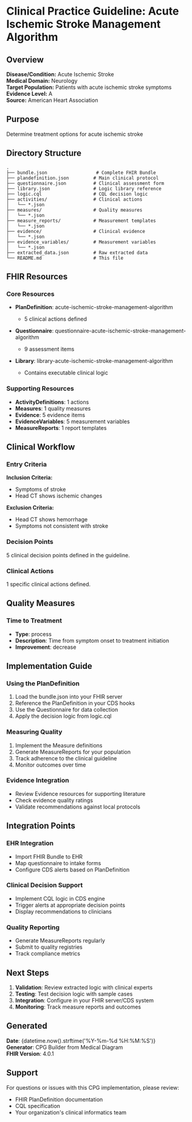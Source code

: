 # Clinical Practice Guideline: Acute Ischemic Stroke Management Algorithm

## Overview

**Disease/Condition:** Acute Ischemic Stroke  
**Medical Domain:** Neurology  
**Target Population:** Patients with acute ischemic stroke symptoms  
**Evidence Level:** A  
**Source:** American Heart Association  

## Purpose

Determine treatment options for acute ischemic stroke

## Directory Structure

```
.
├── bundle.json                  # Complete FHIR Bundle
├── plandefinition.json         # Main clinical protocol
├── questionnaire.json          # Clinical assessment form
├── library.json                # Logic library reference
├── logic.cql                   # CQL decision logic
├── activities/                 # Clinical actions
│   └── *.json
├── measures/                   # Quality measures
│   └── *.json
├── measure_reports/            # Measurement templates
│   └── *.json
├── evidence/                   # Clinical evidence
│   └── *.json
├── evidence_variables/         # Measurement variables
│   └── *.json
├── extracted_data.json         # Raw extracted data
└── README.md                   # This file
```

## FHIR Resources

### Core Resources
- **PlanDefinition**: acute-ischemic-stroke-management-algorithm
  - 5 clinical actions defined
  
- **Questionnaire**: questionnaire-acute-ischemic-stroke-management-algorithm
  - 9 assessment items

- **Library**: library-acute-ischemic-stroke-management-algorithm
  - Contains executable clinical logic

### Supporting Resources
- **ActivityDefinitions**: 1 actions
- **Measures**: 1 quality measures
- **Evidence**: 5 evidence items
- **EvidenceVariables**: 5 measurement variables
- **MeasureReports**: 1 report templates

## Clinical Workflow

### Entry Criteria

**Inclusion Criteria:**
- Symptoms of stroke
- Head CT shows ischemic changes

**Exclusion Criteria:**
- Head CT shows hemorrhage
- Symptoms not consistent with stroke


### Decision Points

5 clinical decision points defined in the guideline.

### Clinical Actions

1 specific clinical actions defined.

## Quality Measures

### Time to Treatment
- **Type**: process
- **Description**: Time from symptom onset to treatment initiation
- **Improvement**: decrease


## Implementation Guide

### Using the PlanDefinition
1. Load the bundle.json into your FHIR server
2. Reference the PlanDefinition in your CDS hooks
3. Use the Questionnaire for data collection
4. Apply the decision logic from logic.cql

### Measuring Quality
1. Implement the Measure definitions
2. Generate MeasureReports for your population
3. Track adherence to the clinical guideline
4. Monitor outcomes over time

### Evidence Integration
- Review Evidence resources for supporting literature
- Check evidence quality ratings
- Validate recommendations against local protocols

## Integration Points

### EHR Integration
- Import FHIR Bundle to EHR
- Map questionnaire to intake forms
- Configure CDS alerts based on PlanDefinition

### Clinical Decision Support
- Implement CQL logic in CDS engine
- Trigger alerts at appropriate decision points
- Display recommendations to clinicians

### Quality Reporting
- Generate MeasureReports regularly
- Submit to quality registries
- Track compliance metrics

## Next Steps

1. **Validation**: Review extracted logic with clinical experts
2. **Testing**: Test decision logic with sample cases
3. **Integration**: Configure in your FHIR server/CDS system
4. **Monitoring**: Track measure reports and outcomes

## Generated

**Date**: {datetime.now().strftime('%Y-%m-%d %H:%M:%S')}  
**Generator**: CPG Builder from Medical Diagram  
**FHIR Version**: 4.0.1  

## Support

For questions or issues with this CPG implementation, please review:
- FHIR PlanDefinition documentation
- CQL specification
- Your organization's clinical informatics team
